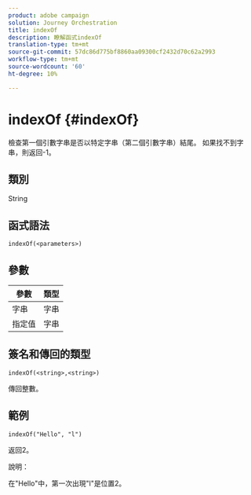 ```yaml
---
product: adobe campaign
solution: Journey Orchestration
title: indexOf
description: 瞭解函式indexOf
translation-type: tm+mt
source-git-commit: 57dc86d775bf8860aa09300cf2432d70c62a2993
workflow-type: tm+mt
source-wordcount: '60'
ht-degree: 10%

---
```



# indexOf {#indexOf}

檢查第一個引數字串是否以特定字串（第二個引數字串）結尾。 如果找不到字串，則返回-1。

## 類別

String

## 函式語法

`indexOf(<parameters>)`

## 參數

| 參數 | 類型 |
|-----------|------------------|
| 字串 | 字串 |
| 指定值 | 字串 |

## 簽名和傳回的類型

`indexOf(<string>,<string>)`

傳回整數。

## 範例

`indexOf("Hello", "l")`

返回2。

說明：

在&quot;Hello&quot;中，第一次出現&quot;l&quot;是位置2。
